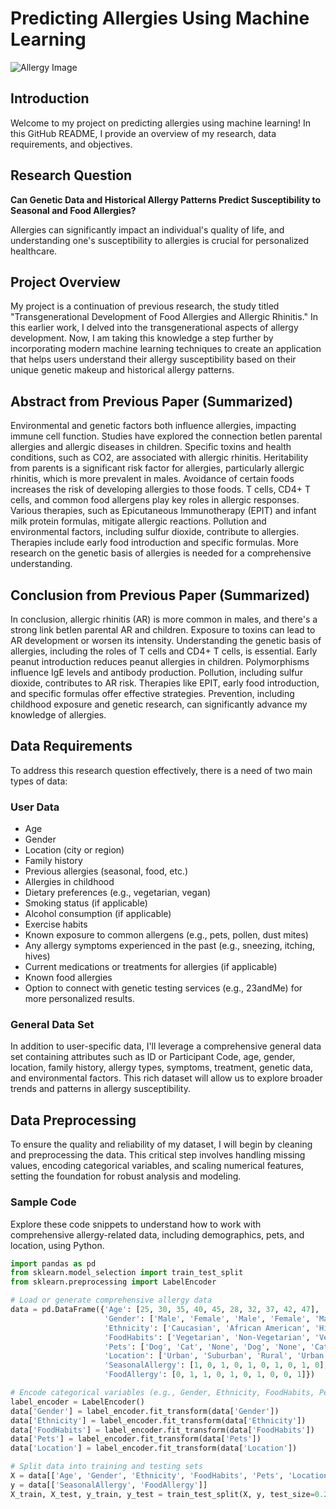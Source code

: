 # Predicting Allergies Using Machine Learning

![Allergy Image](https://images.squarespace-cdn.com/content/v1/5e1f4478da9c6e2b148e8715/1613584583949-3JX5RW08AIJC5QUPVMUL/dr-lubitz-artificial-intelligence-healthcare-medicine-future-machine-learning-asthma-doctor-new-york-NYC-allergy)

## Introduction

Welcome to my project on predicting allergies using machine learning! In this GitHub README, I provide an overview of my research, data requirements, and objectives.

## Research Question

**Can Genetic Data and Historical Allergy Patterns Predict Susceptibility to Seasonal and Food Allergies?**

Allergies can significantly impact an individual's quality of life, and understanding one's susceptibility to allergies is crucial for personalized healthcare.

## Project Overview

My project is a continuation of previous research,  the study titled "Transgenerational Development of Food Allergies and Allergic Rhinitis." In this earlier work, I delved into the transgenerational aspects of allergy development. Now, I am taking this knowledge a step further by incorporating modern machine learning techniques to create an application that helps users understand their allergy susceptibility based on their unique genetic makeup and historical allergy patterns.

## Abstract from Previous Paper (Summarized)

Environmental and genetic factors both influence allergies, impacting immune cell function. Studies have explored the connection betIen parental allergies and allergic diseases in children. Specific toxins and health conditions, such as CO2, are associated with allergic rhinitis. Heritability from parents is a significant risk factor for allergies, particularly allergic rhinitis, which is more prevalent in males. Avoidance of certain foods increases the risk of developing allergies to those foods. T cells, CD4+ T cells, and common food allergens play key roles in allergic responses. Various therapies, such as Epicutaneous Immunotherapy (EPIT) and infant milk protein formulas, mitigate allergic reactions. Pollution and environmental factors, including sulfur dioxide, contribute to allergies. Therapies include early food introduction and specific formulas. More research on the genetic basis of allergies is needed for a comprehensive understanding.

## Conclusion from Previous Paper (Summarized)

In conclusion, allergic rhinitis (AR) is more common in males, and there's a strong link betIen parental AR and children. Exposure to toxins can lead to AR development or worsen its intensity. Understanding the genetic basis of allergies, including the roles of T cells and CD4+ T cells, is essential. Early peanut introduction reduces peanut allergies in children. Polymorphisms influence IgE levels and antibody production. Pollution, including sulfur dioxide, contributes to AR risk. Therapies like EPIT, early food introduction, and specific formulas offer effective strategies. Prevention, including childhood exposure and genetic research, can significantly advance my knowledge of allergies.

## Data Requirements

To address this research question effectively, there is a need of two main types of data:

### User Data

- Age
- Gender
- Location (city or region)
- Family history
- Previous allergies (seasonal, food, etc.)
- Allergies in childhood
- Dietary preferences (e.g., vegetarian, vegan)
- Smoking status (if applicable)
- Alcohol consumption (if applicable)
- Exercise habits
- Known exposure to common allergens (e.g., pets, pollen, dust mites)
- Any allergy symptoms experienced in the past (e.g., sneezing, itching, hives)
- Current medications or treatments for allergies (if applicable)
- Known food allergies
- Option to connect with genetic testing services (e.g., 23andMe) for more personalized results.

### General Data Set

In addition to user-specific data, I'll leverage a comprehensive general data set containing attributes such as ID or Participant Code, age, gender, location, family history, allergy types, symptoms, treatment, genetic data, and environmental factors. This rich dataset will allow us to explore broader trends and patterns in allergy susceptibility.

## Data Preprocessing

To ensure the quality and reliability of my dataset, I will begin by cleaning and preprocessing the data. This critical step involves handling missing values, encoding categorical variables, and scaling numerical features, setting the foundation for robust analysis and modeling.


### Sample Code

Explore these code snippets to understand how to work with comprehensive allergy-related data, including demographics, pets, and location, using Python.

```python
import pandas as pd
from sklearn.model_selection import train_test_split
from sklearn.preprocessing import LabelEncoder

# Load or generate comprehensive allergy data
data = pd.DataFrame({'Age': [25, 30, 35, 40, 45, 28, 32, 37, 42, 47],
                     'Gender': ['Male', 'Female', 'Male', 'Female', 'Male', 'Female', 'Male', 'Female', 'Male', 'Female'],
                     'Ethnicity': ['Caucasian', 'African American', 'Hispanic', 'Asian', 'Caucasian', 'African American', 'Hispanic', 'Asian', 'Caucasian', 'African American'],
                     'FoodHabits': ['Vegetarian', 'Non-Vegetarian', 'Vegan', 'Non-Vegetarian', 'Vegetarian', 'Vegan', 'Non-Vegetarian', 'Vegan', 'Vegetarian', 'Non-Vegetarian'],
                     'Pets': ['Dog', 'Cat', 'None', 'Dog', 'None', 'Cat', 'Dog', 'None', 'Dog', 'Cat'],
                     'Location': ['Urban', 'Suburban', 'Rural', 'Urban', 'Suburban', 'Rural', 'Urban', 'Suburban', 'Urban', 'Rural'],
                     'SeasonalAllergy': [1, 0, 1, 0, 1, 0, 1, 0, 1, 0],
                     'FoodAllergy': [0, 1, 1, 0, 1, 0, 1, 0, 0, 1]})

# Encode categorical variables (e.g., Gender, Ethnicity, FoodHabits, Pets, Location)
label_encoder = LabelEncoder()
data['Gender'] = label_encoder.fit_transform(data['Gender'])
data['Ethnicity'] = label_encoder.fit_transform(data['Ethnicity'])
data['FoodHabits'] = label_encoder.fit_transform(data['FoodHabits'])
data['Pets'] = label_encoder.fit_transform(data['Pets'])
data['Location'] = label_encoder.fit_transform(data['Location'])

# Split data into training and testing sets
X = data[['Age', 'Gender', 'Ethnicity', 'FoodHabits', 'Pets', 'Location']]
y = data[['SeasonalAllergy', 'FoodAllergy']]
X_train, X_test, y_train, y_test = train_test_split(X, y, test_size=0.2, random_state=42)
